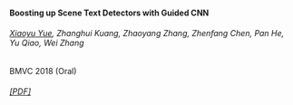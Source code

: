 #### Boosting up Scene Text Detectors with Guided CNN
###### <u>Xiaoyu Yue</u>, Zhanghui Kuang, Zhaoyang Zhang, Zhenfang Chen, Pan He, Yu Qiao, Wei Zhang
BMVC 2018 (Oral)
###### [[PDF]](https://arxiv.org/pdf/1805.04132.pdf)
